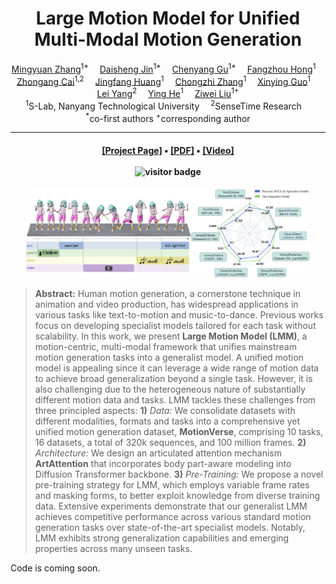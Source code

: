 <div align="center">

<h1>Large Motion Model for Unified Multi-Modal Motion Generation</h1>

<div>
    <a href='https://mingyuan-zhang.github.io/' target='_blank'>Mingyuan Zhang</a><sup>1*</sup>&emsp;
    <a href='' target='_blank'>Daisheng Jin</a><sup>1*</sup>&emsp;
    <a href='https://www.linkedin.com/in/rheallyc/' target='_blank'>Chenyang Gu</a><sup>1*</sup>&emsp;
    <a href='https://hongfz16.github.io/' target='_blank'>Fangzhou Hong</a><sup>1</sup>&emsp;
    <a href='https://caizhongang.github.io/' target='_blank'>Zhongang Cai</a><sup>1,2</sup>&emsp;
    <a href='https://www.linkedin.com/in/jingfang-h-26746013a/' target='_blank'>Jingfang Huang</a><sup>1</sup>&emsp;
    <a href='https://scholar.google.com/citations?user=MaAiOikAAAAJ&hl=en' target='_blank'>Chongzhi Zhang</a><sup>1</sup>&emsp;
    <a href='https://gxyes.github.io/' target='_blank'>Xinying Guo</a><sup>1</sup>&emsp;
    <a href='https://yanglei.me/' target='_blank'>Lei Yang</a><sup>2</sup>&emsp;
    <a href='https://personal.ntu.edu.sg/yhe/' target='_blank'>Ying He</a><sup>1</sup>&emsp;
    <a href='https://liuziwei7.github.io/' target='_blank'>Ziwei Liu</a><sup>1+</sup>
</div>
<div>
    <sup>1</sup>S-Lab, Nanyang Technological University&emsp;
    <sup>2</sup>SenseTime Research&emsp;
</div>
<div>
    <sup>*</sup>co-first authors
    <sup>+</sup>corresponding author
</div>


---

<h4 align="center">
  <a href="https://mingyuan-zhang.github.io/projects/LMM.html" target='_blank'>[Project Page]</a> •
  <a href="https://openreview.net/pdf?id=GYjV1M5s0D" target='_blank'>[PDF]</a> •
  <a href="https://www.youtube.com/watch?v=Aprm9h8lFj4" target='_blank'>[Video]</a>
  <br> <br>
  <img src="https://visitor-badge.laobi.icu/badge?page_id=mingyuan-zhang/LMM" width="8%" alt="visitor badge"/>
</h4>

</div>

<div align="center">
<tr>
    <img src="imgs/teaser.png" width="90%"/>
</tr>
</div>

>**Abstract:** Human motion generation, a cornerstone technique in animation and video production, has widespread applications in various tasks like text-to-motion and music-to-dance.
Previous works focus on developing specialist models tailored for each task without scalability.
In this work, we present <strong>Large Motion Model (LMM)</strong>, a motion-centric, multi-modal framework that unifies mainstream motion generation tasks into a generalist model.
A unified motion model is appealing since it can leverage a wide range of motion data to achieve broad generalization beyond a single task.
However, it is also challenging due to the heterogeneous nature of substantially different motion data and tasks.
LMM tackles these challenges from three principled aspects:
<strong>1)</strong> <i>Data:</i> We consolidate datasets with different modalities, formats and tasks into a comprehensive yet unified motion generation dataset,
    <strong>MotionVerse</strong>, comprising 10 tasks, 16 datasets, a total of 320k sequences, and 100 million frames.
<strong>2)</strong> <i>Architecture:</i> We design an articulated attention mechanism <strong>ArtAttention</strong> that incorporates body part-aware modeling into Diffusion Transformer backbone.
<strong>3)</strong> <i>Pre-Training:</i> We propose a novel pre-training strategy for LMM, which employs variable frame rates and masking forms, to better exploit knowledge from diverse training data.
Extensive experiments demonstrate that our generalist LMM achieves competitive performance across various standard motion generation tasks over state-of-the-art specialist models. Notably, LMM exhibits strong generalization capabilities and emerging properties across many unseen tasks.


Code is coming soon.